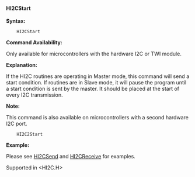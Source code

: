 <div class="section">

<div class="titlepage">

<div>

<div>

#### <span id="_hi2cstart"></span>HI2CStart

</div>

</div>

</div>

<span class="strong">**Syntax:**</span>

``` screen
    HI2CStart
```

<span class="strong">**Command Availability:**</span>

Only available for microcontrollers with the hardware I2C or TWI module.

<span class="strong">**Explanation:**</span>

If the HI2C routines are operating in Master mode, this command will
send a start condition. If routines are in Slave mode, it will pause the
program until a start condition is sent by the master. It should be
placed at the start of every I2C transmission.

<span class="strong">**Note:**</span>

This command is also available on microcontrollers with a second
hardware I2C port.

``` screen
    HI2C2Start
```

<span class="strong">**Example:**</span>

Please see
<a href="_hi2csend.html" class="link" title="HI2CSend">HI2CSend</a> and
<a href="_hi2creceive.html" class="link" title="HI2CReceive">HI2CReceive</a>
for examples.

Supported in &lt;HI2C.H&gt;

</div>
